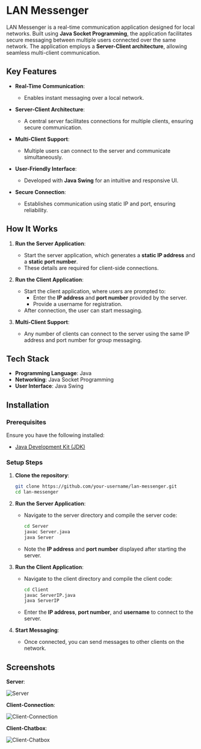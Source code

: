 # LAN Messenger

LAN Messenger is a real-time communication application designed for local networks. Built using **Java Socket Programming**, the application facilitates secure messaging between multiple users connected over the same network. The application employs a **Server-Client architecture**, allowing seamless multi-client communication. 

## Key Features

- **Real-Time Communication**:
  - Enables instant messaging over a local network.

- **Server-Client Architecture**:
  - A central server facilitates connections for multiple clients, ensuring secure communication.

- **Multi-Client Support**:
  - Multiple users can connect to the server and communicate simultaneously.

- **User-Friendly Interface**:
  - Developed with **Java Swing** for an intuitive and responsive UI.

- **Secure Connection**:
  - Establishes communication using static IP and port, ensuring reliability.

## How It Works

1. **Run the Server Application**:
   - Start the server application, which generates a **static IP address** and a **static port number**.
   - These details are required for client-side connections.

2. **Run the Client Application**:
   - Start the client application, where users are prompted to:
     - Enter the **IP address** and **port number** provided by the server.
     - Provide a username for registration.
   - After connection, the user can start messaging.

3. **Multi-Client Support**:
   - Any number of clients can connect to the server using the same IP address and port number for group messaging.

## Tech Stack

- **Programming Language**: Java
- **Networking**: Java Socket Programming
- **User Interface**: Java Swing

## Installation

### Prerequisites

Ensure you have the following installed:

- [Java Development Kit (JDK)](https://www.oracle.com/java/technologies/javase-downloads.html)

### Setup Steps

1. **Clone the repository**:

   ```bash
   git clone https://github.com/your-username/lan-messenger.git
   cd lan-messenger
   ```

2. **Run the Server Application**:
   - Navigate to the server directory and compile the server code:
   
     ```bash
     cd Server
     javac Server.java
     java Server
     ```

   - Note the **IP address** and **port number** displayed after starting the server.

3. **Run the Client Application**:
   - Navigate to the client directory and compile the client code:
   
     ```bash
     cd Client
     javac ServerIP.java
     java ServerIP
     ```

   - Enter the **IP address**, **port number**, and **username** to connect to the server.

4. **Start Messaging**:
   - Once connected, you can send messages to other clients on the network.

## Screenshots

**Server**:

![Server](https://github.com/user-attachments/assets/a2638bf3-43f9-49f3-a5ff-4137d2269453)

**Client-Connection**:

![Client-Connection](https://github.com/user-attachments/assets/1aaf9417-7a06-4fe4-ba80-61b089d9a0ba)

**Client-Chatbox**:

![Client-Chatbox](https://github.com/user-attachments/assets/e650792d-0bfc-4f6a-bacc-1d7592fc69b3)





